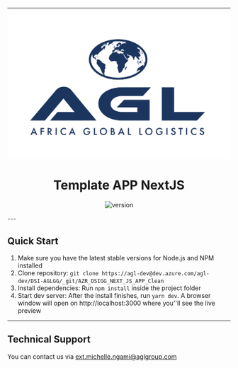 -------------------------------------------------------------------------------------------------------------------------------------------------------
<p align="center">
    <a href="https://aglgroup.com" title="aglgroup.com">
        <img src="PUBLIC/logos/logo_AGL_rgb_Blue.png" alt="AGL GROUP">
    </a>
</p>
<h1 align="center">
    <b>Template APP NextJS</b>
</h1>
<div align="center">

![version](https://img.shields.io/badge/version-1.0.0-blue.svg)
</div>
---

<h2>
    Quick Start
</h2>
<ol>
    <li>Make sure you have the latest stable versions for Node.js and NPM installed</li>
    <li>Clone repository: <code>git clone https://agl-dev@dev.azure.com/agl-dev/DSI-AGLGG/_git/AZR_DSIGG_NEXT_JS_APP_Clean</code></li>
    <li>Install dependencies: Run <code>npm install</code> inside the project folder</li>
    <li>Start dev server: After the install finishes, run <code>yarn dev</code>. A browser window will open on http://localhost:3000 where you''ll see the live preview</li>
</ol>

---

<h2>
    Technical Support
</h2>
<p>
    You can contact us via <a href="mailto:ext.michelle.ngami@aglgroup.com" title="send mail">
        ext.michelle.ngami@aglgroup.com
    </a>
</p>
